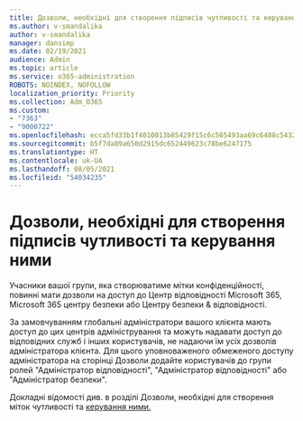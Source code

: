 ```yaml
---
title: Дозволи, необхідні для створення підписів чутливості та керування ними
ms.author: v-smandalika
author: v-smandalika
manager: dansimp
ms.date: 02/19/2021
audience: Admin
ms.topic: article
ms.service: o365-administration
ROBOTS: NOINDEX, NOFOLLOW
localization_priority: Priority
ms.collection: Adm_O365
ms.custom:
- "7363"
- "9000722"
ms.openlocfilehash: ecca5fd33b1f4010013b85429f15c6c565493aa69c6488c5432a7bb29432f738
ms.sourcegitcommit: b5f7da89a650d2915dc652449623c78be6247175
ms.translationtype: HT
ms.contentlocale: uk-UA
ms.lasthandoff: 08/05/2021
ms.locfileid: "54034235"
---
```

# <a name="permissions-required-to-create-and-manage-sensitivity-labels"></a>Дозволи, необхідні для створення підписів чутливості та керування ними

Учасники вашої групи, яка створюватиме мітки конфіденційності, повинні мати дозволи на доступ до Центр відповідності Microsoft 365, Microsoft 365 центру безпеки або Центру безпеки & відповідності.

За замовчуванням глобальні адміністратори вашого клієнта мають доступ до цих центрів адміністрування та можуть надавати доступ до відповідних служб і інших користувачів, не надаючи їм усіх дозволів адміністратора клієнта. Для цього уповноваженого  обмеженого доступу адміністратора на сторінці Дозволи додайте користувачів до групи ролей "Адміністратор відповідності", "Адміністратор відповідності" або "Адміністратор безпеки".

Докладні відомості див. в розділі Дозволи, необхідні для створення міток чутливості та [керування ними.](https://docs.microsoft.com/microsoft-365/compliance/get-started-with-sensitivity-labels)